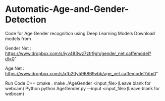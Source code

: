 # Automatic-Age-and-Gender-Detection
Code for Age Gender recognition using Deep Learning
Models
Download models from

Gender Net : https://www.dropbox.com/s/iyv483wz7ztr9gh/gender_net.caffemodel?dl=0"

Age Net : https://www.dropbox.com/s/xfb20y596869vbb/age_net.caffemodel?dl=0"

Run Code
C++
cmake .
make
./AgeGender <input_file>(Leave blank for webcam)
Python
python AgeGender.py --input <input_file>(Leave blank for webcam)
